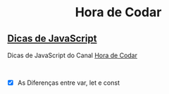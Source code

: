 <h1 style="text-align:center;">
    Hora de Codar
</h1>
<h2 >
    <a href="https://www.youtube.com/playlist?list=PLnDvRpP8Bnewiqo_La2z29dtxGyuNf94y" target="_blank">Dicas de JavaScript</a>
</h2>

<p>Dicas de JavaScript do Canal 
    <a href="https://www.youtube.com/channel/UCDoFiMhpOnLFq1uG4RL4xag" target="_blank">Hora de Codar</a>
</p>
<br>

   * [x] As Diferenças entre var, let e const</li>



